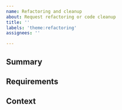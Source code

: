 ```yaml
---
name: Refactoring and cleanup
about: Request refactoring or code cleanup
title: ''
labels: 'theme:refactoring'
assignees: ''

---
```


## Summary

<!--
Please give a one-sentence summary of the cleanup you would like done.
-->

## Requirements

<!--
Please give as many details as possible about the cleanup or refactoring.
List what areas of the code base this would affect and possible implementation
details.
-->

## Context

<!--
Any additional context behind the reason for this change.
-->
